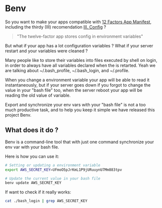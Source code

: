 # Benv

So you want to make your apps compatible with [12 Factors App Manifest](http://www.12factor.net), including the thirdy (III) recomendation [III. Config](http://www.12factor.net/config) ?

> "The twelve-factor app stores config in environment variables"

But what if your app has a lot configuration variables ? What if your server restart and your variables were cleaned ?

Many people like to store their variables into files executed by shell on login, in order to always have all variables declared when the is retarted. Yeah we are talking about ~/.bash_profile, ~/.bash_login, and ~/.profile.

When you change a environment variable your app will be able to read it instantaneously, but if your server goes down if you forgot to change the value in your "bash file" too, when the server reboot your app will be reading the old value of variable.

Export and synchronize your env vars with your "bash file" is not a too much productive task, and to help you keep it simple we have released this project Benv.


## What does it do ?
Benv is a command-line tool that with just one command synchronize your env var with your bash file.

Here is how you can use it:

```bash
# Setting or updating a environment variable
export AWS_SECRET_KEY=UFmoO5pJrKmL1P9jURuuynU7Mm883tpv
```

```bash
# Update the current value in your bash file
benv update AWS_SECRET_KEY
```

If want to check if it really works:

```bash
cat ./bash_login | grep AWS_SECRET_KEY
```

